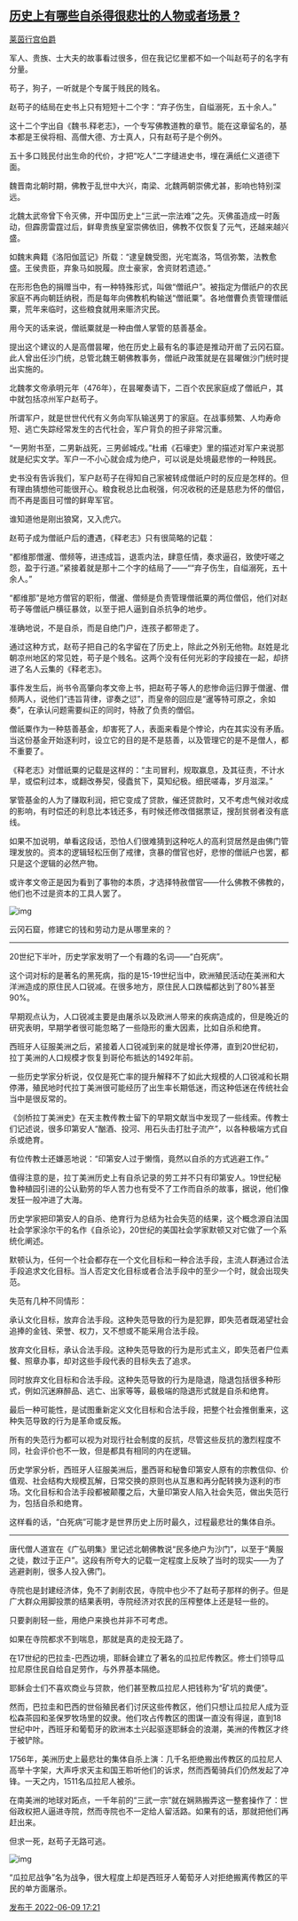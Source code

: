 ## [历史上有哪些自杀得很悲壮的人物或者场景 ?](https://www.zhihu.com/question/28451985/answer/2521533868)

[莱茵行宫伯爵](https://www.zhihu.com/question/48510028)

军人、贵族、士大夫的故事看过很多，但在我记忆里都不如一个叫赵苟子的名字有分量。

苟子，狗子，一听就是个专属于贱民的贱名。

赵苟子的结局在史书上只有短短十二个字：“弃子伤生，自缢溺死，五十余人。”

这十二个字出自《魏书.释老志》，一个专写佛教道教的章节。能在这章留名的，基本都是王侯将相、高僧大德、方士真人，只有赵苟子是个例外。

五十多口贱民付出生命的代价，才把“吃人”二字缝进史书，埋在满纸仁义道德下面。

魏晋南北朝时期，佛教于乱世中大兴，南梁、北魏两朝崇佛尤甚，影响也特别深远。

北魏太武帝曾下令灭佛，开中国历史上“三武一宗法难”之先。灭佛虽造成一时轰动，但霹雳雷霆过后，鲜卑贵族皇室崇佛依旧，佛教不仅恢复了元气，还越来越兴盛。

如魏末典籍《洛阳伽蓝记》所载：“逮皇魏受图，光宅嵩洛，笃信弥繁，法教愈盛。王侯贵臣，弃象马如脱履。庶士豪家，舍资财若遗迹。”

在形形色色的捐赠当中，有一种特殊形式，叫做“僧祇户”。被指定为僧祇户的农民家庭不再向朝廷纳税，而是每年向佛教机构输送“僧祇粟”。各地僧曹负责管理僧祇粟，荒年来临时，这些粮食就用来赈济灾民。

用今天的话来说，僧祇粟就是一种由僧人掌管的慈善基金。

提出这个建议的人是高僧昙曜，他在历史上最有名的事迹是推动开凿了云冈石窟。此人曾出任沙门统，总管北魏王朝佛教事务，僧祇户政策就是在昙曜做沙门统时提出实施的。

北魏孝文帝承明元年（476年），在昙曜奏请下，二百个农民家庭成了僧祇户，其中就包括凉州军户赵苟子。

所谓军户，就是世世代代有义务向军队输送男丁的家庭。在战事频繁、人均寿命短、逃亡失踪经常发生的古代社会，军户背负的担子非常沉重。

“一男附书至，二男新战死，三男邺城戍。”杜甫《石壕吏》里的描述对军户来说那就是纪实文学。军户一不小心就会成为绝户，可以说是处境最悲惨的一种贱民。

史书没有告诉我们，军户赵苟子在得知自己家被转成僧祇户时的反应是怎样的。但有理由猜想他可能很开心。粮食税总比血税强，何况收税的还是慈悲为怀的僧侣，而不再是面目可憎的鲜卑军官。

谁知道他是刚出狼窝，又入虎穴。

赵苟子成为僧祇户后的遭遇，《释老志》只有很简略的记载：

“都维那僧暹、僧频等，进违成旨，退乖内法，肆意任情，奏求逼召，致使吁嗟之怨，盈于行道。”紧接着就是那十二个字的结局了——““弃子伤生，自缢溺死，五十余人。”

“都维那”是地方僧官的职衔，僧暹、僧频是负责管理僧祇粟的两位僧侣，他们对赵苟子等僧祇户横征暴敛，以至于把人逼到自杀抗争的地步。

准确地说，不是自杀，而是自绝门户，连孩子都带走了。

通过这种方式，赵苟子把自己的名字留在了历史上，除此之外别无他物。赵姓是北朝凉州地区的常见姓，苟子是个贱名。这两个没有任何光彩的字段接在一起，却挤进了名人云集的《释老志》。

事件发生后，尚书令高肇向孝文帝上书，把赵苟子等人的悲惨命运归罪于僧暹、僧频两人，说他们“违旨背律，谬奏之愆”，而皇帝的回应是“暹等特可原之，余如奏”，在承认问题需要纠正的同时，特赦了负责的僧侣。

僧祇粟作为一种慈善基金，却害死了人，表面来看是个悖论，内在其实没有矛盾。当这份基金开始逐利时，设立它的目的是不是慈善，以及管理它的是不是僧人，都不重要了。

《释老志》对僧祇粟的记载是这样的：“主司冒利，规取赢息，及其征责，不计水旱，或偿利过本，或翻改券契，侵蠹贫下，莫知纪极。细民嗟毒，岁月滋深。”

掌管基金的人为了赚取利润，把它变成了贷款，催还贷款时，又不考虑气候对收成的影响，有时偿还的利息比本钱还多，有时候还修改借据票证，搜刮贫弱者没有底线。

如果不加说明，单看这段话，恐怕人们很难猜到这种吃人的高利贷居然是由佛门管理发放的。资本的逻辑轻松压倒了戒律，贪暴的僧官也好，悲惨的僧祇户也罢，都只是这个逻辑的必然产物。

或许孝文帝正是因为看到了事物的本质，才选择特赦僧官——什么佛教不佛教的，他们也不过是资本的工具人罢了。

![img](https://pic1.zhimg.com/50/v2-143caa76c06a7c27b8d9a11ded72650e_720w.jpg?source=1940ef5c)

云冈石窟，修建它的钱和劳动力是从哪里来的？

---

20世纪下半叶，历史学家发明了一个有趣的名词——“白死病”。

这个词对标的是著名的黑死病，指的是15-19世纪当中，欧洲殖民活动在美洲和大洋洲造成的原住民人口锐减。在很多地方，原住民人口跌幅都达到了80%甚至90%。

早期观点认为，人口锐减主要是由屠杀以及欧洲人带来的疾病造成的，但是晚近的研究表明，早期学者很可能忽略了一些隐形的重大因素，比如自杀和绝育。

西班牙人征服美洲之后，紧接着人口锐减到来的就是增长停滞，直到20世纪初，拉丁美洲的人口规模才恢复到哥伦布抵达的1492年前。

一些历史学家分析说，仅仅是死亡率的提升解释不了如此大规模的人口锐减和长期停滞，殖民地时代拉丁美洲很可能经历了出生率长期低迷，而这种低迷在传统社会当中是很反常的。

《剑桥拉丁美洲史》在天主教传教士留下的早期文献当中发现了一些线索。传教士们记述说，很多印第安人“酗酒、投河、用石头击打肚子流产”，以各种极端方式自杀或绝育。

有位传教士还嫌恶地说：“印第安人过于懒惰，竟然以自杀的方式逃避工作。”

值得注意的是，拉丁美洲历史上有自杀记录的劳工并不只有印第安人。19世纪秘鲁种植园引进的公认勤劳的华人苦力也有受不了工作而自杀的故事，据说，他们像发狂一般冲进了大海。

历史学家把印第安人的自杀、绝育行为总结为社会失范的结果，这个概念源自法国社会学家涂尔干的名作《自杀论》，20世纪的美国社会学家默顿又对它做了一个系统化阐述。

默顿认为，任何一个社会都存在一个文化目标和一种合法手段，主流人群通过合法手段追求文化目标。当人否定文化目标或者合法手段中的至少一个时，就会出现失范。

失范有几种不同情形：

承认文化目标，放弃合法手段。这种失范导致的行为是犯罪，即失范者既渴望社会追捧的金钱、荣誉、权力，又不想或不能采用合法手段。

放弃文化目标，承认合法手段。这种失范导致的行为是形式主义，即失范者尸位素餐、照章办事，却对这些手段代表的目标失去了追求。

同时放弃文化目标和合法手段。这种失范导致的行为是隐退，隐退包括很多种形式，例如沉迷麻醉品、逃亡、出家等等，最极端的隐退形式就是自杀和绝育。

最后一种可能性，是试图重新定义文化目标和合法手段，把整个社会推倒重来，这种失范导致的行为是革命或反叛。

所有的失范行为都可以视为对现行社会制度的反抗，尽管这些反抗的激烈程度不同，社会评价也不一致，但是都具有相同的内在逻辑。

历史学家分析，西班牙人征服美洲后，墨西哥和秘鲁印第安人原有的宗教信仰、价值观、社会结构大规模瓦解，日常交换的原则也从互惠和再分配转换为逐利的市场。文化目标和合法手段都被颠覆之后，大量印第安人陷入社会失范，做出失范行为，包括自杀和绝育。

这样看的话，“白死病”可能才是世界历史上历时最久，过程最悲壮的集体自杀。

---

唐代僧人道宣在《广弘明集》里记述北朝佛教说“民多绝户为沙门”，以至于“黄服之徒，数过于正户”。这段有所夸大的记载一定程度上反映了当时的现实——为了逃避剥削，很多人投入佛门。

寺院也是封建经济体，免不了剥削农民，寺院中也少不了赵苟子那样的例子。但是广大群众用脚投票的结果表明，寺院经济对农民的压榨整体上还是轻一些的。

只要剥削轻一些，用绝户来换也并非不可考虑。

如果在寺院都求不到喘息，那就是真的走投无路了。

在17世纪的巴拉圭-巴西边境，耶稣会建立了著名的瓜拉尼传教区。修士们领导瓜拉尼原住民自给自足劳作，与外界基本隔绝。

耶稣会士们不喜欢商业与贷款，他们甚至教瓜拉尼人把钱称为“矿坑的粪便”。

然而，巴拉圭和巴西的世俗殖民者们讨厌这些传教区，他们只想让瓜拉尼人成为亚松森茶园和圣保罗牧场里的奴隶。他们攻占传教区的图谋一直没有得逞，直到18世纪中叶，西班牙和葡萄牙的欧洲本土兴起驱逐耶稣会的浪潮，美洲的传教区才终于被铲除。

1756年，美洲历史上最悲壮的集体自杀上演：几千名拒绝搬出传教区的瓜拉尼人高举十字架，大声呼求天主和国王聆听他们的诉求，然而西葡骑兵们仍然发起了冲锋。一天之内，1511名瓜拉尼人被杀。

在南美洲的地球对跖点，一千年前的“三武一宗”就在娴熟搬弄这一整套操作了：世俗政权把人逼进寺院，然而寺院也不一定给人留活路。如果有的话，那就把他们再赶出来。

但求一死，赵苟子无路可逃。

![img](https://pica.zhimg.com/50/v2-5f2b55e0998eac6408d6f7ad23709635_720w.jpg?source=1940ef5c)

“瓜拉尼战争”名为战争，很大程度上却是西班牙人葡萄牙人对拒绝搬离传教区的平民的单方面屠杀。

[发布于 2022-06-09 17:21](https://www.zhihu.com/question/28451985/answer/2521533868)